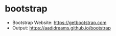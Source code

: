# bootstrap
* Bootstrap Website: https://getbootstrap.com
* Output: https://aadidreams.github.io/bootstrap
